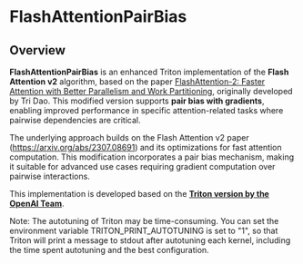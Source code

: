 # FlashAttentionPairBias

## Overview

**FlashAttentionPairBias** is an enhanced Triton implementation of the **Flash Attention v2** algorithm, based on the paper [FlashAttention-2: Faster Attention with Better Parallelism and Work Partitioning](https://arxiv.org/abs/2307.08691), originally developed by Tri Dao. This modified version supports **pair bias with gradients**, enabling improved performance in specific attention-related tasks where pairwise dependencies are critical. 

The underlying approach builds on the Flash Attention v2 paper (https://arxiv.org/abs/2307.08691) and its optimizations for fast attention computation. This modification incorporates a pair bias mechanism, making it suitable for advanced use cases requiring gradient computation over pairwise interactions.

This implementation is developed based on the [**Triton version by the OpenAI Team**](https://github.com/triton-lang/triton/blob/main/python/tutorials/06-fused-attention.py).

Note: The autotuning of Triton may be time-consuming. You can set the environment variable TRITON_PRINT_AUTOTUNING is set to "1", so that Triton will print a message to stdout after autotuning each kernel, including the time spent autotuning and the best configuration.